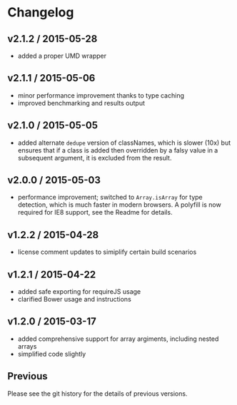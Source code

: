 # Changelog

## v2.1.2 / 2015-05-28

* added a proper UMD wrapper

## v2.1.1 / 2015-05-06

* minor performance improvement thanks to type caching
* improved benchmarking and results output

## v2.1.0 / 2015-05-05

* added alternate `dedupe` version of classNames, which is slower (10x) but ensures that if a class is added then overridden by a falsy value in a subsequent argument, it is excluded from the result.

## v2.0.0 / 2015-05-03

* performance improvement; switched to `Array.isArray` for type detection, which is much faster in modern browsers. A polyfill is now required for IE8 support, see the Readme for details.

## v1.2.2 / 2015-04-28

* license comment updates to simiplify certain build scenarios

## v1.2.1 / 2015-04-22

* added safe exporting for requireJS usage
* clarified Bower usage and instructions

## v1.2.0 / 2015-03-17

* added comprehensive support for array argiments, including nested arrays
* simplified code slightly

## Previous

Please see the git history for the details of previous versions.
